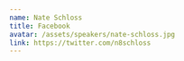 ```yaml
---
name: Nate Schloss
title: Facebook
avatar: /assets/speakers/nate-schloss.jpg
link: https://twitter.com/n8schloss
---
```

